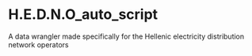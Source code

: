 # H.E.D.N.O_auto_script
A data wrangler made specifically for the Hellenic electricity distribution network operators
